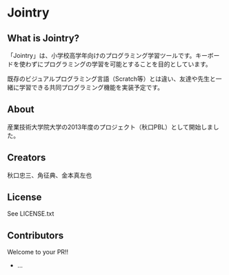 # Jointry

## What is Jointry?

「Jointry」は、小学校高学年向けのプログラミング学習ツールです。キーボードを使わずにプログラミングの学習を可能とすることを目的としています。

既存のビジュアルプログラミング言語（Scratch等）とは違い、友達や先生と一緒に学習できる共同プログラミング機能を実装予定です。

## About

産業技術大学院大学の2013年度のプロジェクト（秋口PBL）として開始しました。

## Creators

秋口忠三、角征典、金本真左也

## License

See LICENSE.txt

## Contributors

Welcome to your PR!!

* ...
